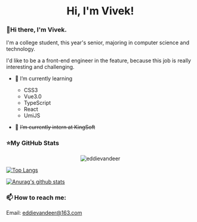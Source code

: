 <h1 align="center">Hi, I'm Vivek!</h1>

### 👋Hi there, I'm Vivek.

I'm a college student, this year's senior, majoring in computer science and technology.

I'd like to be a a front-end engineer in the feature, because this job is really interesting and challenging.



- 🌱 I’m currently learning

  - CSS3
  - Vue3.0
  - TypeScript
  - React
  - UmiJS


- 🔭 ~~I’m currently intern at KingSoft~~


### ⭐My GitHub Stats
<p align="center"> <img src="https://komarev.com/ghpvc/?username=eddievandeer&label=Profile%20views&color=0e75b6&style=flat" alt="eddievandeer" /> </p>

[![Top Langs](https://github-readme-stats.vercel.app/api/top-langs/?username=eddievandeer&layout=compact)](https://github.com/anuraghazra/github-readme-stats)

[![Anurag's github stats](https://github-readme-stats.vercel.app/api?username=eddievandeer&show_icons=true)](https://github.com/anuraghazra/github-readme-stats)

### 📫 How to reach me:
Email: eddievandeer@163.com

<!--
**eddievandeer/eddievandeer** is a ✨ _special_ ✨ repository because its `README.md` (this file) appears on your GitHub profile.

Here are some ideas to get you started:

- 🔭 I’m currently working on ...
- 🌱 I’m currently learning ...
- 👯 I’m looking to collaborate on ...
- 🤔 I’m looking for help with ...
- 💬 Ask me about ...
- 📫 How to reach me: ...
- 😄 Pronouns: ...
- ⚡ Fun fact: ...
-->
